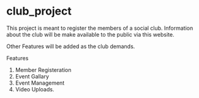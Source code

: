 # club_project
This project is meant to register the members of a social club. Information about the club will be make available to the public via this website.

Other Features will be added as the club demands.

Features
1. Member Registeration
2. Event Gallary
3. Event Management
4. Video Uploads.

